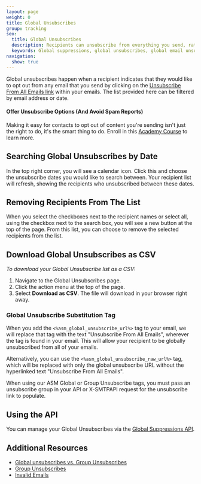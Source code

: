 ```yaml
---
layout: page
weight: 0
title: Global Unsubscribes
group: tracking
seo:
  title: Global Unsubscribes
  description: Recipients can unsubscribe from everything you send, rather than just a single group.
  keywords: Global suppressions, global unsubscribes, global email unsubscribe, global email suppression
navigation:
  show: true
---
```


Global unsubscribes happen when a recipient indicates that they would like to opt out from any email that you send by clicking on the [Unsubscribe From All Emails link](#global-unsubscribe-substitution-tags) within your emails. The list provided here can be filtered by email address or date.

<call-out-link linktext="Go To Course" img="/img/email-scream750.png" link="(https://rise.articulate.com/share/Kn6WQo6h1CNmMo9L5RhTnHoPls3sMcxr#/">

#### Offer Unsubscribe Options (And Avoid Spam Reports)

Making it easy for contacts to opt out of content you're sending isn't just the right to do, it's the smart thing to do. Enroll in this [Academy Course](https://rise.articulate.com/share/Kn6WQo6h1CNmMo9L5RhTnHoPls3sMcxr#/) to learn more.

</call-out-link>

## 	Searching Global Unsubscribes by Date

In the top right corner, you will see a calendar icon. Click this and choose the unsubscribe dates you would like to search between. Your recipient list will refresh, showing the recipients who unsubscribed between these dates.

## 	Removing Recipients From The List

When you select the checkboxes next to the recipient names or select all, using the checkbox next to the search box, you will see a new button at the top of the page. From this list, you can choose to remove the selected recipients from the list.

## 	Download Global Unsubscribes as CSV

*To download your Global Unsubscribe list as a CSV:*

1. Navigate to the Global Unsubscribes page.
1. Click the action menu at the top of the page.
1. Select **Download as CSV**. The file will download in your browser right away.

 ### 	Global Unsubscribe Substitution Tag

When you add the `<%asm_global_unsubscribe_url%>` tag to your email, we will replace that tag with the text "Unsubscribe From All Emails", wherever the tag is found in your email. This will allow your recipient to be globally unsubscribed from all of your emails.

Alternatively, you can use the `<%asm_global_unsubscribe_raw_url%>` tag, which will be replaced with only the global unsubscribe URL without the hyperlinked text "Unsubscribe From All Emails".

<call-out>

When using our ASM Global or Group Unsubscribe tags, you must pass an unsubscribe group in your API or X-SMTPAPI request for the unsubscribe link to populate.

</call-out>

## 	Using the API

You can manage your Global Unsubscribes via the [Global Suppressions API]({{root_url}}/API_Reference/Web_API_v3/Suppression_Management/global_suppressions.html).

## 	Additional Resources

- [Global unsubscribes vs. Group Unsubscribes]({{root_url}}/ui/sending-email/subscription-tracking/)
- [Group Unsubscribes]({{root_url}}/ui/sending-email/group-unsubscribes/)
- [Invalid Emails]({{root_url}}/ui/sending-email/index-suppressions/)
